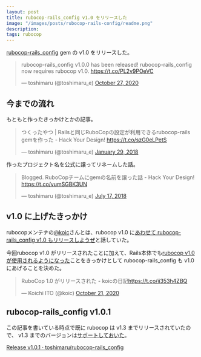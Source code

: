 ```yaml
---
layout: post
title: rubocop-rails_config v1.0 をリリースした
image: "/images/posts/rubocop-rails-config/readme.png"
description:
tags: rubocop
---
```


[rubocop-rails_config](https://github.com/toshimaru/rubocop-rails_config) gem の v1.0 をリリースした。

<blockquote class="twitter-tweet"><p lang="en" dir="ltr">rubocop-rails_config v1.0.0 has been released! rubocop-rails_config now requires rubocop v1.0. <a href="https://t.co/PL2v9POeVC">https://t.co/PL2v9POeVC</a></p>&mdash; toshimaru (@toshimaru_e) <a href="https://twitter.com/toshimaru_e/status/1320895710254882817?ref_src=twsrc%5Etfw">October 27, 2020</a></blockquote>

## 今までの流れ

もともと作ったきっかけとかの記事。

<blockquote class="twitter-tweet" data-cards="hidden"><p lang="ja" dir="ltr">つくったやつ | Railsと同じRuboCopの設定が利用できるrubocop-rails gemを作った - Hack Your Design! <a href="https://t.co/szG0eLPetS">https://t.co/szG0eLPetS</a></p>&mdash; toshimaru (@toshimaru_e) <a href="https://twitter.com/toshimaru_e/status/958123075572195331?ref_src=twsrc%5Etfw">January 29, 2018</a></blockquote>

作ったプロジェクト名を公式に譲ってリネームした話。

<blockquote class="twitter-tweet" data-cards="hidden"><p lang="ja" dir="ltr">Blogged. RuboCopチームにgemの名前を譲った話 - Hack Your Design! <a href="https://t.co/vumSGBK3UN">https://t.co/vumSGBK3UN</a></p>&mdash; toshimaru (@toshimaru_e) <a href="https://twitter.com/toshimaru_e/status/1019011276561833985?ref_src=twsrc%5Etfw">July 17, 2018</a></blockquote>

## v1.0 に上げたきっかけ

rubocopメンテナの[@koic](https://github.com/koic)さんとは、rubocop v1.0 に[あわせて rubocop-rails_config v1.0 もリリースしようぜ](https://github.com/toshimaru/rubocop-rails_config/issues/71#issuecomment-617490886)と話していた。

今回rubocop v1.0 がリリースされたことに加えて、Rails本体でも[rubocop v1.0が使用されるようになった](https://github.com/rails/rails/pull/40436)ことをきっかけとして rubocop-rails_config も v1.0 にあげることを決めた。

<blockquote class="twitter-tweet" data-cards="hidden"><p lang="ja" dir="ltr">RuboCop 1.0 がリリースされた - koicの日記<a href="https://t.co/ii353h4ZBQ">https://t.co/ii353h4ZBQ</a></p>&mdash; Koichi ITO (@koic) <a href="https://twitter.com/koic/status/1318884005941374979?ref_src=twsrc%5Etfw">October 21, 2020</a></blockquote>

## rubocop-rails_config v1.0.1

この記事を書いている時点で既に rubocop は v1.3 までリリースされていたので、 v1.3 までのバージョンは[サポートしておいた](https://github.com/toshimaru/rubocop-rails_config/pull/84)。

[Release v1.0.1 · toshimaru/rubocop-rails_config](https://github.com/toshimaru/rubocop-rails_config/releases/tag/v1.0.1)
